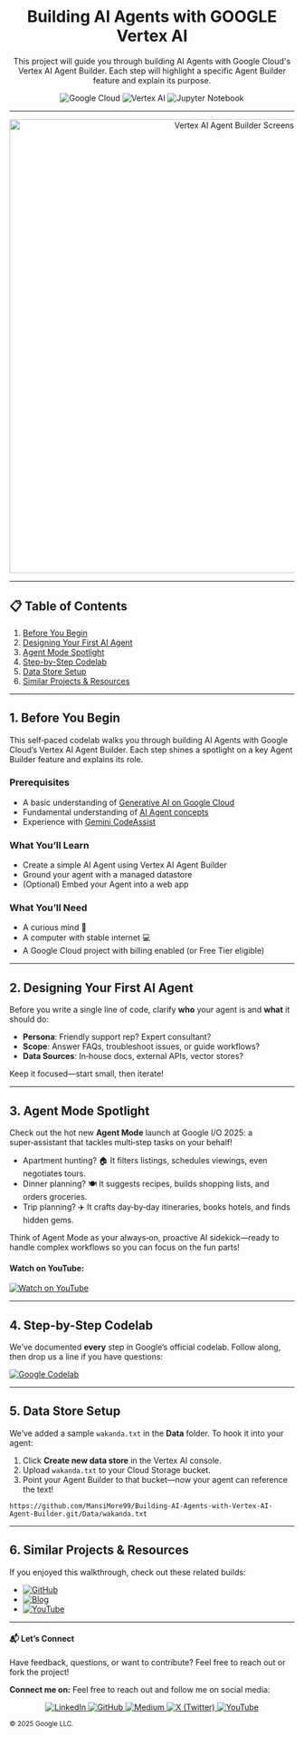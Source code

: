 <h1 align="center"> Building AI Agents with GOOGLE Vertex AI </h1>

<p align="center">
This project will guide you through building AI Agents with Google Cloud's Vertex AI Agent Builder. Each step will highlight a specific Agent Builder feature and explain its purpose.
</p>

<p align="center">
  <img src="https://img.shields.io/badge/Google%20Cloud-blue" alt="Google Cloud" />
  <img src="https://img.shields.io/badge/Vertex%20AI-brightgreen" alt="Vertex AI" />
  <img src="https://img.shields.io/badge/Jupyter%20Notebook-orange" alt="Jupyter Notebook" />
</p>

---

<p align="center">
  <img width="800" alt="Vertex AI Agent Builder Screenshot" src="https://github.com/user-attachments/assets/003f0645-bf7d-4dce-b635-45d17e8394a9" />
</p>

---

## 📋 Table of Contents

1. [Before You Begin](#before-you-begin)  
2. [Designing Your First AI Agent](#designing-your-first-ai-agent)  
3. [Agent Mode Spotlight](#agent-mode-spotlight)  
4. [Step-by-Step Codelab](#step-by-step-codelab)  
5. [Data Store Setup](#data-store-setup)  
6. [Similar Projects & Resources](#similar-projects--resources)

---

## 1. Before You Begin

This self‑paced codelab walks you through building AI Agents with Google Cloud’s Vertex AI Agent Builder. Each step shines a spotlight on a key Agent Builder feature and explains its role.

### Prerequisites

- A basic understanding of [Generative AI on Google Cloud](https://cloud.google.com/ai/generative-ai?hl=en)
- Fundamental understanding of [AI Agent concepts](https://cloud.google.com/dialogflow/cx/docs/concept/playbook)  
- Experience with [Gemini CodeAssist](https://codeassist.google/products/business)

### What You’ll Learn

- Create a simple AI Agent using Vertex AI Agent Builder  
- Ground your agent with a managed datastore  
- (Optional) Embed your Agent into a web app  

### What You’ll Need

- A curious mind 🧠  
- A computer with stable internet 💻  
- A Google Cloud project with billing enabled (or Free Tier eligible)  

---

## 2. Designing Your First AI Agent

Before you write a single line of code, clarify **who** your agent is and **what** it should do:

- **Persona**: Friendly support rep? Expert consultant?  
- **Scope**: Answer FAQs, troubleshoot issues, or guide workflows?  
- **Data Sources**: In‑house docs, external APIs, vector stores?  

Keep it focused—start small, then iterate!

---

## 3. Agent Mode Spotlight

Check out the hot new **Agent Mode** launch at Google I/O 2025: a super‑assistant that tackles multi‑step tasks on your behalf!  
- Apartment hunting? 🏠 It filters listings, schedules viewings, even negotiates tours.  
- Dinner planning? 🍽️ It suggests recipes, builds shopping lists, and orders groceries.  
- Trip planning? ✈️ It crafts day‑by‑day itineraries, books hotels, and finds hidden gems.  

Think of Agent Mode as your always‑on, proactive AI sidekick—ready to handle complex workflows so you can focus on the fun parts!

#### Watch on YouTube:

[![Watch on YouTube](https://img.shields.io/badge/YouTube-Play-red?logo=youtube)](https://youtu.be/ofFR2bZY0i8?si=8rUfJ7ePXErVgskR)

---

## 4. Step-by-Step Codelab

We’ve documented **every** step in Google’s official codelab. Follow along, then drop us a line if you have questions:

[![Google Codelab](https://img.shields.io/badge/Google%20Codelab-Step%20by%20Step-orange?logo=google)](https://codelabs.developers.google.com/devsite/codelabs/building-ai-agents-vertexai?hl=en#1)

---

## 5. Data Store Setup

We’ve added a sample `wakanda.txt` in the **Data** folder. To hook it into your agent:

1. Click **Create new data store** in the Vertex AI console.  
2. Upload `wakanda.txt` to your Cloud Storage bucket.  
3. Point your Agent Builder to that bucket—now your agent can reference the text!

```text
https://github.com/MansiMore99/Building-AI-Agents-with-Vertex-AI-Agent-Builder.git/Data/wakanda.txt
```
---

## 6. Similar Projects & Resources

If you enjoyed this walkthrough, check out these related builds:

- [![GitHub](https://img.shields.io/badge/GitHub-Chatbot%20Repo-black?logo=github)](https://github.com/MansiMore99/Fitness-ChatBot-using-LLM-on-Google-Cloud-Platform)  
- [![Blog](https://img.shields.io/badge/Blog-Tutorial%20Post-blue?logo=medium)](https://medium.com/@mansi.more943/chatbot-for-website-using-vertex-ai-agent-builder-on-google-cloud-platform-41737d030a42)  
- [![YouTube](https://img.shields.io/badge/YouTube-Demo%20Video-red?logo=youtube)](https://youtu.be/Tz4grh6GTXs?si=PYESvK6-UKZkW5bQ)  

---

#### 📬 Let’s Connect
Have feedback, questions, or want to contribute? Feel free to reach out or fork the project!

**Connect me on:**
Feel free to reach out and follow me on social media:

<p align="center">
  <a href="https://www.linkedin.com/in/mansimore9/">
    <img src="https://img.shields.io/badge/LinkedIn-0077B5?style=for-the-badge&logo=linkedin&logoColor=white" alt="LinkedIn" />
  </a>
  <a href="https://github.com/MansiMore99">
    <img src="https://img.shields.io/badge/GitHub-181717?style=for-the-badge&logo=github&logoColor=white" alt="GitHub" />
  </a>
  <a href="https://medium.com/@mansi.more943">
    <img src="https://img.shields.io/badge/Medium-000000?style=for-the-badge&logo=medium&logoColor=white" alt="Medium" />
  </a>
  <a href="https://x.com/MansiMore99">
    <img src="https://img.shields.io/badge/X-1DA1F2?style=for-the-badge&logo=twitter&logoColor=white" alt="X (Twitter)" />
  </a>
  <a href="https://www.youtube.com/@tech_girl-m9">
    <img src="https://img.shields.io/badge/YouTube-FF0000?style=for-the-badge&logo=youtube&logoColor=white" alt="YouTube" />
  </a>
</p>

<sub>© 2025 Google LLC.</sub>
